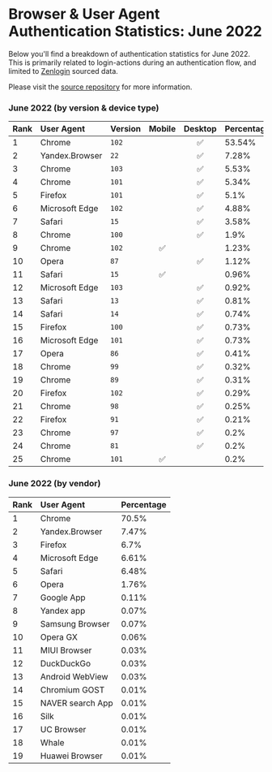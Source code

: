 # Browser & User Agent Authentication Statistics: June 2022

Below you'll find a breakdown of authentication statistics for
June 2022. This is primarily related to login-actions during an
authentication flow, and limited to <a href="https://zenlogin.co"/>Zenlogin</a>
sourced data.

Please visit the
<a href="https://github.com/zenlogin/browser-user-agent-authentication-statistics">source repository</a>
for more information.

### June 2022 (by version & device type)
| Rank | User Agent | Version | Mobile | Desktop | Percentage |
| :--- | :--- | :--- | :---: | :---: | :--- |
| 1 | Chrome | `102` | | ✅ | 53.54% |
| 2 | Yandex.Browser | `22` | | ✅ | 7.28% |
| 3 | Chrome | `103` | | ✅ | 5.53% |
| 4 | Chrome | `101` | | ✅ | 5.34% |
| 5 | Firefox | `101` | | ✅ | 5.1% |
| 6 | Microsoft Edge | `102` | | ✅ | 4.88% |
| 7 | Safari | `15` | | ✅ | 3.58% |
| 8 | Chrome | `100` | | ✅ | 1.9% |
| 9 | Chrome | `102` | ✅ | | 1.23% |
| 10 | Opera | `87` | | ✅ | 1.12% |
| 11 | Safari | `15` | ✅ | | 0.96% |
| 12 | Microsoft Edge | `103` | | ✅ | 0.92% |
| 13 | Safari | `13` | | ✅ | 0.81% |
| 14 | Safari | `14` | | ✅ | 0.74% |
| 15 | Firefox | `100` | | ✅ | 0.73% |
| 16 | Microsoft Edge | `101` | | ✅ | 0.73% |
| 17 | Opera | `86` | | ✅ | 0.41% |
| 18 | Chrome | `99` | | ✅ | 0.32% |
| 19 | Chrome | `89` | | ✅ | 0.31% |
| 20 | Firefox | `102` | | ✅ | 0.29% |
| 21 | Chrome | `98` | | ✅ | 0.25% |
| 22 | Firefox | `91` | | ✅ | 0.21% |
| 23 | Chrome | `97` | | ✅ | 0.2% |
| 24 | Chrome | `81` | | ✅ | 0.2% |
| 25 | Chrome | `101` | ✅ | | 0.2% |


### June 2022 (by vendor)
| Rank | User Agent | Percentage |
| :--- | :--- | :--- |
| 1 | Chrome | 70.5% |
| 2 | Yandex.Browser | 7.47% |
| 3 | Firefox | 6.7% |
| 4 | Microsoft Edge | 6.61% |
| 5 | Safari | 6.48% |
| 6 | Opera | 1.76% |
| 7 | Google App | 0.11% |
| 8 | Yandex app | 0.07% |
| 9 | Samsung Browser | 0.07% |
| 10 | Opera GX | 0.06% |
| 11 | MIUI Browser | 0.03% |
| 12 | DuckDuckGo | 0.03% |
| 13 | Android WebView | 0.03% |
| 14 | Chromium GOST | 0.01% |
| 15 | NAVER search App | 0.01% |
| 16 | Silk | 0.01% |
| 17 | UC Browser | 0.01% |
| 18 | Whale | 0.01% |
| 19 | Huawei Browser | 0.01% |
